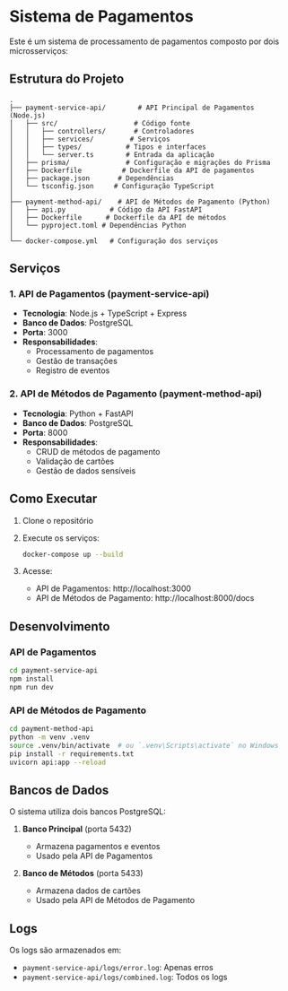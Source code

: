 # Sistema de Pagamentos

Este é um sistema de processamento de pagamentos composto por dois microsserviços:

## Estrutura do Projeto

```
.
├── payment-service-api/        # API Principal de Pagamentos (Node.js)
│   ├── src/                   # Código fonte
│   │   ├── controllers/       # Controladores
│   │   ├── services/         # Serviços
│   │   ├── types/           # Tipos e interfaces
│   │   └── server.ts        # Entrada da aplicação
│   ├── prisma/              # Configuração e migrações do Prisma
│   ├── Dockerfile          # Dockerfile da API de pagamentos
│   ├── package.json       # Dependências
│   └── tsconfig.json     # Configuração TypeScript
│
├── payment-method-api/    # API de Métodos de Pagamento (Python)
│   ├── api.py           # Código da API FastAPI
│   ├── Dockerfile      # Dockerfile da API de métodos
│   └── pyproject.toml # Dependências Python
│
└── docker-compose.yml   # Configuração dos serviços
```

## Serviços

### 1. API de Pagamentos (payment-service-api)
- **Tecnologia**: Node.js + TypeScript + Express
- **Banco de Dados**: PostgreSQL
- **Porta**: 3000
- **Responsabilidades**:
  - Processamento de pagamentos
  - Gestão de transações
  - Registro de eventos

### 2. API de Métodos de Pagamento (payment-method-api)
- **Tecnologia**: Python + FastAPI
- **Banco de Dados**: PostgreSQL
- **Porta**: 8000
- **Responsabilidades**:
  - CRUD de métodos de pagamento
  - Validação de cartões
  - Gestão de dados sensíveis

## Como Executar

1. Clone o repositório
2. Execute os serviços:
   ```bash
   docker-compose up --build
   ```

3. Acesse:
   - API de Pagamentos: http://localhost:3000
   - API de Métodos de Pagamento: http://localhost:8000/docs

## Desenvolvimento

### API de Pagamentos
```bash
cd payment-service-api
npm install
npm run dev
```

### API de Métodos de Pagamento
```bash
cd payment-method-api
python -m venv .venv
source .venv/bin/activate  # ou `.venv\Scripts\activate` no Windows
pip install -r requirements.txt
uvicorn api:app --reload
```

## Bancos de Dados

O sistema utiliza dois bancos PostgreSQL:

1. **Banco Principal** (porta 5432)
   - Armazena pagamentos e eventos
   - Usado pela API de Pagamentos

2. **Banco de Métodos** (porta 5433)
   - Armazena dados de cartões
   - Usado pela API de Métodos de Pagamento

## Logs

Os logs são armazenados em:
- `payment-service-api/logs/error.log`: Apenas erros
- `payment-service-api/logs/combined.log`: Todos os logs 